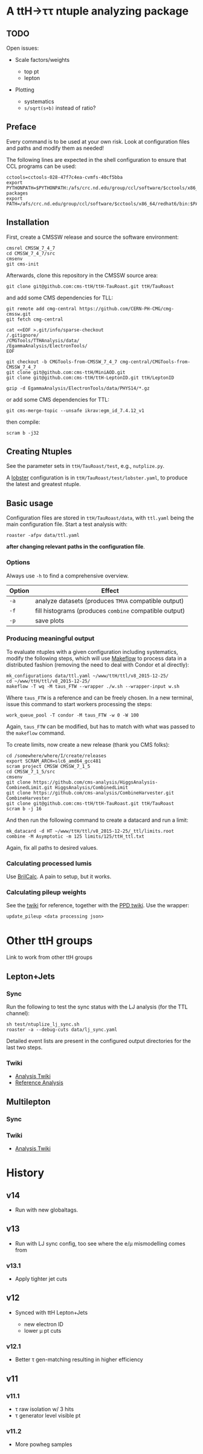 # A ttH→ττ ntuple analyzing package

## TODO

Open issues:

* Scale factors/weights

  * top pt
  * lepton

* Plotting

  * systematics
  * `s/sqrt(s+b)` instead of ratio?

## Preface

Every command is to be used at your own risk.  Look at configuration files
and paths and modify them as needed!

The following lines are expected in the shell configuration to ensure that
CCL programs can be used:

    cctools=cctools-028-47f7c4ea-cvmfs-40cf5bba
    export PYTHONPATH=$PYTHONPATH:/afs/crc.nd.edu/group/ccl/software/$cctools/x86_64/redhat6/lib/python2.6/site-packages
    export PATH=/afs/crc.nd.edu/group/ccl/software/$cctools/x86_64/redhat6/bin:$PATH

## Installation

First, create a CMSSW release and source the software environment:

    cmsrel CMSSW_7_4_7
    cd CMSSW_7_4_7/src
    cmsenv
    git cms-init

Afterwards, clone this repository in the CMSSW source area:

    git clone git@github.com:cms-ttH/ttH-TauRoast.git ttH/TauRoast

and add some CMS dependencies for TLL:

    git remote add cmg-central https://github.com/CERN-PH-CMG/cmg-cmssw.git
    git fetch cmg-central

    cat <<EOF >.git/info/sparse-checkout
    /.gitignore/
    /CMGTools/TTHAnalysis/data/
    /EgammaAnalysis/ElectronTools/
    EOF

    git checkout -b CMGTools-from-CMSSW_7_4_7 cmg-central/CMGTools-from-CMSSW_7_4_7
    git clone git@github.com:cms-ttH/MiniAOD.git
    git clone git@github.com:cms-ttH/ttH-LeptonID.git ttH/LeptonID

    gzip -d EgammaAnalysis/ElectronTools/data/PHYS14/*.gz

or add some CMS dependencies for TTL:

    git cms-merge-topic --unsafe ikrav:egm_id_7.4.12_v1

then compile:

    scram b -j32

## Creating Ntuples

See the parameter sets in `ttH/TauRoast/test`, e.g., `nutplize.py`.

A [lobster][lobster] configuration is in `ttH/TauRoast/test/lobster.yaml`,
to produce the latest and greatest ntuple.

## Basic usage

Configuration files are stored in `ttH/TauRoast/data`,
with `ttl.yaml` being the main configuration file.
Start a test analysis with:

    roaster -afpv data/ttl.yaml

**after changing relevant paths in the configuration file**.

### Options

Always use `-h` to find a comprehensive overview.

| Option | Effect                                                 |
| ---    | ---                                                    |
| `-a`   | analyze datasets (produces `TMVA` compatible output)   |
| `-f`   | fill histograms (produces `combine` compatible output) |
| `-p`   | save plots                                             |

### Producing meaningful output

To evaluate ntuples with a given configuration including systematics,
modify the following steps, which will use [Makeflow][makeflow] to process
data in a distributed fashion (removing the need to deal with Condor et al
directly):

    mk_configurations data/ttl.yaml ~/www/ttH/ttl/v8_2015-12-25/
    cd ~/www/ttH/ttl/v8_2015-12-25/
    makeflow -T wq -M taus_FTW --wrapper ./w.sh --wrapper-input w.sh

Where `taus_FTW` is a reference and can be freely chosen.  In a new
terminal, issue this command to start workers processing the steps:

    work_queue_pool -T condor -M taus_FTW -w 0 -W 100

Again, `taus_FTW` can be modified, but has to match with what was passed to
the `makeflow` command.

To create limits, now create a new release (thank you CMS folks):

    cd /somewhere/where/I/create/releases
    export SCRAM_ARCH=slc6_amd64_gcc481
    scram project CMSSW CMSSW_7_1_5
    cd CMSSW_7_1_5/src
    cmsenv
    git clone https://github.com/cms-analysis/HiggsAnalysis-CombinedLimit.git HiggsAnalysis/CombinedLimit
    git clone https://github.com/cms-analysis/CombineHarvester.git CombineHarvester
    git clone git@github.com:cms-ttH/ttH-TauRoast.git ttH/TauRoast
    scram b -j 16

And then run the following command to create a datacard and run a limit:

    mk_datacard -d HT ~/www/ttH/ttl/v8_2015-12-25/_ttl/limits.root
    combine -M Asymptotic -m 125 limits/125/ttH_ttl.txt

Again, fix all paths to desired values.

### Calculating processed lumis

Use [BrilCalc][brilcalc].  A pain to setup, but it works.

### Calculating pileup weights

See the [twiki][pileup] for reference, together with the [PPD twiki][ppd].
Use the wrapper:

    update_pileup <data processing json>

# Other ttH groups

Link to work from other ttH groups

## Lepton+Jets

### Sync

Run the following to test the sync status with the LJ analysis (for the TTL
channel):

    sh test/ntuplize_lj_sync.sh
    roaster -a --debug-cuts data/lj_sync.yaml

Detailed event lists are present in the configured output directories for
the last two steps.

### Twiki

* [Analysis Twiki](https://twiki.cern.ch/twiki/bin/viewauth/CMS/TTbarHiggsRun2LeptonPlusJets)
* [Reference Analysis](https://twiki.cern.ch/twiki/bin/view/CMS/TTbarHbbRun2ReferenceAnalysis)

## Multilepton

### Sync

### Twiki

* [Analysis Twiki](https://twiki.cern.ch/twiki/bin/viewauth/CMS/TTH-Multileptons)

# History

## v14

* Run with new globaltags.

## v13

* Run with LJ sync config, too see where the e/μ mismodelling comes from

### v13.1

* Apply tighter jet cuts

## v12

* Synced with ttH Lepton+Jets

  * new electron ID
  * lower μ pt cuts

### v12.1

* Better τ gen-matching resulting in higher efficiency

## v11

### v11.1

* τ raw isolation w/ 3 hits
* τ generator level visible pt

### v11.2

* More powheg samples

[lobster]: http://lobster.crc.nd.edu
[makeflow]: http://ccl.cse.nd.edu/software/manuals/makeflow.html
[brilcalc]: http://cms-service-lumi.web.cern.ch/cms-service-lumi/brilwsdoc.html#brilcalc
[pileup]: https://twiki.cern.ch/twiki/bin/view/CMS/PileupJSONFileforData#2015_Pileup_JSON_Files
[ppd]: https://twiki.cern.ch/twiki/bin/viewauth/CMS/PdmVPileUpDescription#Startup2015
